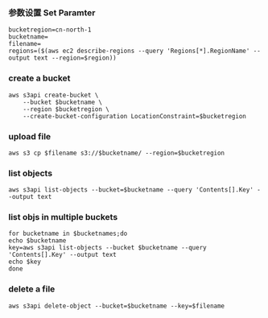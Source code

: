 
### 参数设置 Set Paramter
```
bucketregion=cn-north-1
bucketname=
filename=
regions=($(aws ec2 describe-regions --query 'Regions[*].RegionName' --output text --region=$region))
```
###  create a bucket

```
aws s3api create-bucket \
    --bucket $bucketname \
    --region $bucketregion \
    --create-bucket-configuration LocationConstraint=$bucketregion
   ```
###  upload file
```
aws s3 cp $filename s3://$bucketname/ --region=$bucketregion
```
###  list objects
```
aws s3api list-objects --bucket=$bucketname --query 'Contents[].Key' --output text
```
###  list objs in multiple buckets
```
for bucketname in $bucketnames;do
echo $bucketname
key=aws s3api list-objects --bucket $bucketname --query 'Contents[].Key' --output text
echo $key
done
```

###  delete a file
```
aws s3api delete-object --bucket=$bucketname --key=$filename
```
